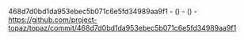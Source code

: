 468d7d0bd1da953ebec5b071c6e5fd34989aa9f1 -  () -  () - https://github.com/project-topaz/topaz/commit/468d7d0bd1da953ebec5b071c6e5fd34989aa9f1
